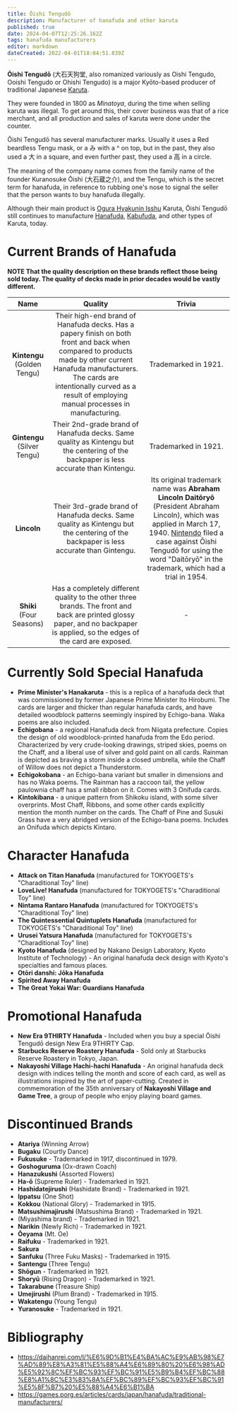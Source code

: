 ```yaml
---
title: Ōishi Tengudō
description: Manufacturer of hanafuda and other karuta
published: true
date: 2024-04-07T12:25:26.162Z
tags: hanafuda manufacturers
editor: markdown
dateCreated: 2022-04-01T18:04:51.839Z
---
```


**Ōishi Tengudō** (大石天狗堂, also romanized variously as Oishi Tengudo, Ooishi Tengudo or Ohishi Tengudo) is a major Kyōto-based producer of traditional Japanese [Karuta](/en/karuta). 

They were founded in 1800 as *Minatoya*, during the time when selling karuta was illegal. To get around this, their cover business was that of a rice merchant, and all production and sales of karuta were done under the counter.

Ōishi Tengudō has several manufacturer marks. Usually it uses a Red beardless Tengu mask, or a み with a ^ on top, but in the past, they also used a 大 in a square, and even further past, they used a 高 in a circle.

The meaning of the company name comes from the family name of the founder Kuranosuke Ōishi (大石蔵之介), and the Tengu, which is the secret term for hanafuda, in reference to rubbing one's nose to signal the seller that the person wants to buy hanafuda illegally.

Although their main product is [Ogura Hyakunin Isshu](https://fudawiki.org/en/uta-garuta/ogura-hyakunin-isshu) Karuta, Ōishi Tengudō still continues to manufacture [Hanafuda](/en/hanafuda), [Kabufuda](/en/kabufuda), and other types of Karuta, today.

# Current Brands of Hanafuda
**NOTE That the quality description on these brands reflect those being sold today. The quality of decks made in prior decades would be vastly different.**

|Name|Quality|Trivia|
|:---:|:---:|:---:|
|**Kintengu** (Golden Tengu)|Their high-end brand of Hanafuda decks. Has a papery finish on both front and back when compared to products made by other current Hanafuda manufacturers. The cards are intentionally curved as a result of employing manual processes in manufacturing.|Trademarked in 1921.|
|**Gintengu** (Silver Tengu)|Their 2nd-grade brand of Hanafuda decks. Same quality as Kintengu but the centering of the backpaper is less accurate than Kintengu.|Trademarked in 1921.|
|**Lincoln**|Their 3rd-grade brand of Hanafuda decks. Same quality as Kintengu but the centering of the backpaper is less accurate than Gintengu.|Its original trademark name was **Abraham Lincoln Daitōryō** (President Abraham Lincoln), which was applied in March 17, 1940. [Nintendo](/en/hanafuda/manufacturers/nintendo) filed a case against Ōishi Tengudō for using the word "Daitōryō" in the trademark, which had a trial in 1954.|
|**Shiki** (Four Seasons)|Has a completely different quality to the other three brands. The front and back are printed glossy paper, and no backpaper is applied, so the edges of the card are exposed.|-|

# Currently Sold Special Hanafuda
- **Prime Minister's Hanakaruta** - this is a replica of a hanafuda deck that was commissioned by former Japanese Prime Minister Ito Hirobumi. The cards are larger and thicker than regular hanafuda cards, and have detailed woodblock patterns seemingly inspired by Echigo-bana. Waka poems are also included.
- **Echigobana** - a regional Hanafuda deck from Niigata prefecture. Copies the design of old woodblock-printed hanafuda from the Edo period. Characterized by very crude-looking drawings, striped skies, poems on the Chaff, and a liberal use of silver and gold paint on all cards. Rainman is depicted as braving a storm inside a closed umbrella, while the Chaff of Willow does not depict a Thunderstorm.
- **Echigokobana** - an Echigo-bana variant but smaller in dimensions and has no Waka poems. The Rainman has a raccoon tail, the yellow paulownia chaff has a small ribbon on it. Comes with 3 Onifuda cards.
- **Kintokibana** - a unique pattern from Shikoku island, with some silver overprints. Most Chaff, Ribbons, and some other cards explicitly mention the month number on the cards. The Chaff of Pine and Susuki Grass have a very abridged version of the Echigo-bana poems. Includes an Onifuda which depicts Kintaro.

# Character Hanafuda
- **Attack on Titan Hanafuda** (manufactured for TOKYOGETS's "Charaditional Toy" line)
- **LoveLive! Hanafuda** (manufactured for TOKYOGETS's "Charaditional Toy" line)
- **Nintama Rantaro Hanafuda** (manufactured for TOKYOGETS's "Charaditional Toy" line)
- **The Quintessential Quintuplets Hanafuda** (manufactured for TOKYOGETS's "Charaditional Toy" line)
- **Urusei Yatsura Hanafuda** (manufactured for TOKYOGETS's "Charaditional Toy" line)
- **Kyoto Hanafuda** (designed by Nakano Design Laboratory, Kyoto Institute of Technology) - An original hanafuda deck design with Kyoto's specialties and famous places.
- **Otōri danshi: Jōka Hanafuda**
- **Spirited Away Hanafuda**
- **The Great Yokai War: Guardians Hanafuda**

# Promotional Hanafuda
- **New Era 9THIRTY Hanafuda** - Included when you buy a special Ōishi Tengudō design New Era 9THIRTY Cap.
- **Starbucks Reserve Roastery Hanafuda** - Sold only at Starbucks Reserve Roastery in Tokyo, Japan.
- **Nakayoshi Village Hachi-hachi Hanafuda** - An original hanafuda deck design with indices telling the month and score of each card, as well as illustrations inspired by the art of paper-cutting. Created in commemoration of the 35th anniversary of **Nakayoshi Village and Game Tree**, a group of people who enjoy playing board games.

# Discontinued Brands
- **Atariya** (Winning Arrow)
- **Bugaku** (Courtly Dance)
- **Fukusuke** - Trademarked in 1917, discontinued in 1979.
- **Goshoguruma** (Ox-drawn Coach)
- **Hanazukushi** (Assorted Flowers)
- **Ha-ō** (Supreme Ruler) - Trademarked in 1921.
- **Hashidatejirushi** (Hashidate Brand) - Trademarked in 1921.
- **Ippatsu** (One Shot)
- **Kokkou** (National Glory) - Trademarked in 1915.
- **Matsushimajirushi** (Matsushima Brand) - Trademarked in 1921.
- (Miyashima brand) - Trademarked in 1921.
- **Narikin** (Newly Rich) - Trademarked in 1921.
- **Ōeyama** (Mt. Oe)
- **Raifuku** - Trademarked in 1921.
- **Sakura**
- **Sanfuku** (Three Fuku Masks) - Trademarked in 1915.
- **Santengu** (Three Tengu)
- **Shōgun** - Trademarked in 1921.
- **Shoryū** (Rising Dragon) - Trademarked in 1921.
- **Takarabune** (Treasure Ship)
- **Umejirushi** (Plum Brand) - Trademarked in 1915.
- **Wakatengu** (Young Tengu)
- **Yuranosuke** - Trademarked in 1921.

# Bibliography
- https://daihanrei.com/l/%E6%9D%B1%E4%BA%AC%E9%AB%98%E7%AD%89%E8%A3%81%E5%88%A4%E6%89%80%20%E6%98%AD%E5%92%8C%EF%BC%93%EF%BC%91%E5%B9%B4%EF%BC%88%E8%A1%8C%E3%83%8A%EF%BC%89%EF%BC%93%EF%BC%91%E5%8F%B7%20%E5%88%A4%E6%B1%BA
- https://games.porg.es/articles/cards/japan/hanafuda/traditional-manufacturers/